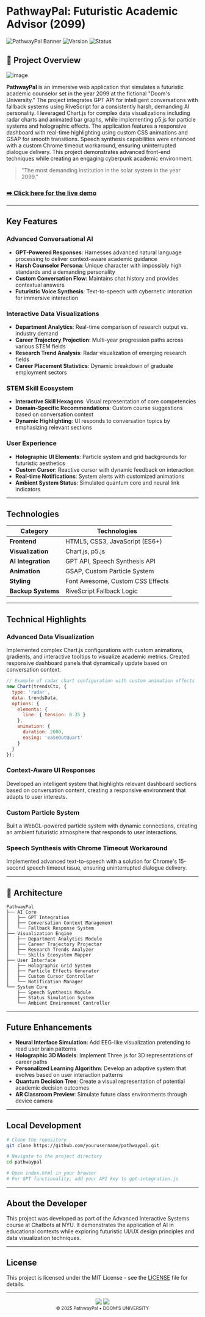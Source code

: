 # PathwayPal: Futuristic Academic Advisor (2099)

![PathwayPal Banner](https://img.shields.io/badge/DOOM'S%20UNIVERSITY-PATHWAYPAL-00ffc8?style=for-the-badge&logo=robot&logoColor=white)
![Version](https://img.shields.io/badge/VERSION-2.0.99-00ffc8?style=flat-square)
![Status](https://img.shields.io/badge/STATUS-OPERATIONAL-00ffc8?style=flat-square)

## 🤖 Project Overview

![image](https://github.com/user-attachments/assets/565be665-b409-4d36-b5f2-e7d90c893c71)


**PathwayPal** is an immersive web application that simulates a futuristic academic counselor set in the year 2099 at the fictional "Doom's University." The project integrates GPT API for intelligent conversations with fallback systems using RiveScript for a consistently harsh, demanding AI personality. I leveraged Chart.js for complex data visualizations including radar charts and animated bar graphs, while implementing p5.js for particle systems and holographic effects. The application features a responsive dashboard with real-time highlighting using custom CSS animations and GSAP for smooth transitions. Speech synthesis capabilities were enhanced with a custom Chrome timeout workaround, ensuring uninterrupted dialogue delivery. This project demonstrates advanced front-end techniques while creating an engaging cyberpunk academic environment.

> "The most demanding institution in the solar system in the year 2099."

### [➡️ Click here for the live demo](https://yaakulya123.github.io/D3_Based_Bot/)

---

## Key Features

### Advanced Conversational AI
- **GPT-Powered Responses**: Harnesses advanced natural language processing to deliver context-aware academic guidance
- **Harsh Counselor Persona**: Unique character with impossibly high standards and a demanding personality
- **Custom Conversation Flow**: Maintains chat history and provides contextual answers
- **Futuristic Voice Synthesis**: Text-to-speech with cybernetic intonation for immersive interaction

### Interactive Data Visualizations
- **Department Analytics**: Real-time comparison of research output vs. industry demand
- **Career Trajectory Projection**: Multi-year progression paths across various STEM fields
- **Research Trend Analysis**: Radar visualization of emerging research fields
- **Career Placement Statistics**: Dynamic breakdown of graduate employment sectors

### STEM Skill Ecosystem
- **Interactive Skill Hexagons**: Visual representation of core competencies
- **Domain-Specific Recommendations**: Custom course suggestions based on conversation context
- **Dynamic Highlighting**: UI responds to conversation topics by emphasizing relevant sections

### User Experience
- **Holographic UI Elements**: Particle system and grid backgrounds for futuristic aesthetics
- **Custom Cursor**: Reactive cursor with dynamic feedback on interaction
- **Real-time Notifications**: System alerts with customized animations
- **Ambient System Status**: Simulated quantum core and neural link indicators

---

## Technologies

| Category | Technologies |
|----------|-------------|
| **Frontend** | HTML5, CSS3, JavaScript (ES6+) |
| **Visualization** | Chart.js, p5.js |
| **AI Integration** | GPT API, Speech Synthesis API |
| **Animation** | GSAP, Custom Particle System |
| **Styling** | Font Awesome, Custom CSS Effects |
| **Backup Systems** | RiveScript Fallback Logic |

---

## Technical Highlights

### Advanced Data Visualization
Implemented complex Chart.js configurations with custom animations, gradients, and interactive tooltips to visualize academic metrics. Created responsive dashboard panels that dynamically update based on conversation context.

```javascript
// Example of radar chart configuration with custom animation effects
new Chart(trendsCtx, {
  type: 'radar',
  data: trendsData,
  options: {
    elements: {
      line: { tension: 0.35 }
    },
    animation: {
      duration: 2000,
      easing: 'easeOutQuart'
    }
  }
});
```

### Context-Aware UI Responses
Developed an intelligent system that highlights relevant dashboard sections based on conversation content, creating a responsive environment that adapts to user interests.

### Custom Particle System
Built a WebGL-powered particle system with dynamic connections, creating an ambient futuristic atmosphere that responds to user interactions.

### Speech Synthesis with Chrome Timeout Workaround
Implemented advanced text-to-speech with a solution for Chrome's 15-second speech timeout issue, ensuring uninterrupted dialogue delivery.

---

## 📐 Architecture

```
PathwayPal
├── AI Core
│   ├── GPT Integration
│   ├── Conversation Context Management
│   └── Fallback Response System
├── Visualization Engine
│   ├── Department Analytics Module
│   ├── Career Trajectory Projector
│   ├── Research Trends Analyzer
│   └── Skills Ecosystem Mapper
├── User Interface
│   ├── Holographic Grid System
│   ├── Particle Effects Generator
│   ├── Custom Cursor Controller
│   └── Notification Manager
└── System Core
    ├── Speech Synthesis Module
    ├── Status Simulation System
    └── Ambient Environment Controller
```

---

## Future Enhancements

- **Neural Interface Simulation**: Add EEG-like visualization pretending to read user brain patterns
- **Holographic 3D Models**: Implement Three.js for 3D representations of career paths
- **Personalized Learning Algorithm**: Develop an adaptive system that evolves based on user interaction patterns
- **Quantum Decision Tree**: Create a visual representation of potential academic decision outcomes
- **AR Classroom Preview**: Simulate future class environments through device camera

---

## Local Development

```bash
# Clone the repository
git clone https://github.com/yourusername/pathwaypal.git

# Navigate to the project directory
cd pathwaypal

# Open index.html in your browser
# For GPT functionality, add your API key to gpt-integration.js
```

---

##  About the Developer

This project was developed as part of the Advanced Interactive Systems course at Chatbots at NYU. It demonstrates the application of AI in educational contexts while exploring futuristic UI/UX design principles and data visualization techniques.

---

## License

This project is licensed under the MIT License - see the [LICENSE](LICENSE) file for details.

---

<div align="center">
  <img src="https://img.shields.io/badge/QUANTUM%20CORE-ONLINE-00ffc8?style=for-the-badge&logo=atom&logoColor=white">
  <img src="https://img.shields.io/badge/NEURAL%20DB-LINKED-00ffc8?style=for-the-badge&logo=brain&logoColor=white">
  <br>
  <sub>© 2025 PathwayPal • DOOM'S UNIVERSITY</sub>
</div>
